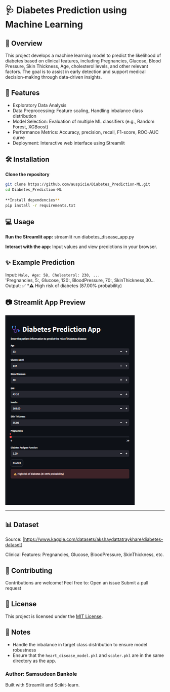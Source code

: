 # 🩺 Diabetes Prediction using Machine Learning

## 📌 Overview
This project develops a machine learning model to predict the likelihood of diabetes based on clinical features, including Pregnancies, Glucose, Blood Pressure, Skin Thickness, Age, cholesterol levels, and other relevant factors. The goal is to assist in early detection and support medical decision-making through data-driven insights.

## 🚀 Features
- Exploratory Data Analysis
- Data Preprocessing: Feature scaling, Handling inbalance class distribution
- Model Selection: Evaluation of multiple ML classifiers (e.g., Random Forest, XGBoost)
- Performance Metrics: Accuracy, precision, recall, F1-score, ROC-AUC curve
- Deployment: Interactive web interface using Streamlit

## 🛠️ Installation

**Clone the repository**

```bash
git clone https://github.com/auspicie/Diabetes_Prediction-ML.git
cd Diabetes_Prediction-ML

**Install dependencies**
pip install -r requirements.txt
```

## 💻 Usage

**Run the Streamlit app:**
streamlit run diabetes_disease_app.py


**Interact with the app**: Input values and view predictions in your browser.
## ✨ Example Prediction
Input: `Male, Age: 58, Cholesterol: 230, ...`  
'Pregnancies, 5:, Glucose, 120:, BloodPressure, 70:, SkinThickness,30...
Output: ✅ *⚠️ High risk of diabetes (87.00% probability)

## 📷 Streamlit App Preview

![Diabetes App Screenshot](Diabetes_app.png)

---

## 📊 Dataset
Source: [https://www.kaggle.com/datasets/akshaydattatraykhare/diabetes-dataset]

Clinical Features: Pregnancies, Glucose, BloodPressure, SkinThickness, etc.

## 🤝 Contributing

Contributions are welcome! Feel free to:
Open an issue
Submit a pull request

## 📄 License
This project is licensed under the [MIT License](LICENSE).

## 📌 Notes
- Handle the inbalance in target class distribution to ensure model robustness
- Ensure that the `heart_disease_model.pkl` and `scaler.pkl` are in the same directory as the app.

### Author: Samsudeen Bankole
Built with Streamlit and Scikit-learn.
